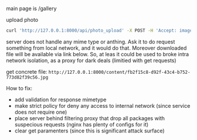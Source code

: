 main page is 
<url>/gallery


upload photo

```bash
curl 'http://127.0.0.1:8000/api/photo_upload' -X POST -H 'Accept: image/avif,image/webp,*/*' -H 'Accept-Encoding: gzip, deflate, br' -H 'Referer: http://127.0.0.1:8000/api/photo_upload' -H 'DNT: 1' -H 'Connection: keep-alive' -H 'Sec-Fetch-Dest: image' -H 'Sec-Fetch-Mode: no-cors' -H 'Sec-Fetch-Site: same-origin' -H 'Sec-GPC: 1' -H 'Content-Type: application/json' -H 'Origin: http://127.0.0.1:8000' -H 'Pragma: no-cache' -H 'Cache-Control: no-cache' --data-raw '{"url":"https://foundation.rust-lang.org/img/cargo.png"}'
```

server does not handle any mime type or anthing. Ask it to do request something from local network, and it would do that. Moreover downloaded file will be available via link below.
So, at leas it could be used to broke intra network isolation, as a proxy for dark deals (limitied with get requests)

get concrete file:
```http://127.0.0.1:8000/content/fb2f15c8-d92f-43c4-b752-773d82f39c56.jpg```

How to fix:
- add validation for response mimetype
- make strict policy for deny any access to internal network (since service does not require one)
- place server behind filtering proxy that drop all packages with suspecious requests (nginx has plenty of configs for it)
- clear get paramenters (since this is significant attack surface)